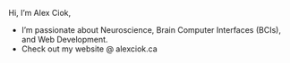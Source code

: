 Hi, I’m Alex Ciok,
- I’m passionate about Neuroscience, Brain Computer Interfaces (BCIs), and Web Development.
- Check out my website @ alexciok.ca
<!---
alexCiok/alexCiok is a ✨ special ✨ repository because its `README.md` (this file) appears on your GitHub profile.
You can click the Preview link to take a look at your changes.
--->
